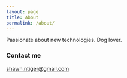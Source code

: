 ```yaml
---
layout: page
title: About
permalink: /about/
---
```


Passionate about new technologies. Dog lover.


### Contact me

[shawn.ntiger@gmail.com](mailto:shawn.ntiger@gmail.com)